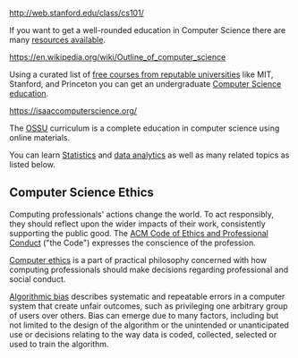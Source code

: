 http://web.stanford.edu/class/cs101/

If you want to get a well-rounded education in  Computer Science  there are many  [resources available](https://github.com/Developer-Y/cs-video-courses
).

https://en.wikipedia.org/wiki/Outline_of_computer_science

Using a curated list of [free courses from reputable universities](https://github.com/ForrestKnight/open-source-cs) like MIT, Stanford, and Princeton you can get an undergraduate [Computer Science education](https://www.youtube.com/watch?v=RBSGKlAvoiM&list=PLWKjhJtqVAbn5emQ3RRG8gEBqkhf_5vxD
).

https://isaaccomputerscience.org/

The [OSSU](https://github.com/ossu/computer-science) curriculum is a complete education in computer science using online materials. 

You can learn [Statistics](https://www.youtube.com/watch?v=xxpc-HPKN28&list=RDCMUC8butISFwT-Wl7EV0hUK0BQ&index=7) and [data analytics](https://datacadamia.com/) as well as many related topics as listed below.



## Computer Science Ethics 



Computing professionals' actions change the world. To act responsibly, they should reflect upon the wider impacts of their work, consistently supporting the public good. The [ACM Code of Ethics and Professional Conduct]( https://www.acm.org/code-of-ethics ) ("the Code") expresses the conscience of the profession.

[Computer ethics]( https://wikipedia.org/wiki/Computer_ethics ) is a part of practical philosophy concerned with how computing professionals should make decisions regarding professional and social conduct.

[Algorithmic bias]( https://wikipedia.org/wiki/Algorithmic_bias ) describes systematic and repeatable errors in a computer system that create unfair outcomes, such as privileging one arbitrary group of users over others. Bias can emerge due to many factors, including but not limited to the design of the algorithm or the unintended or unanticipated use or decisions relating to the way data is coded, collected, selected or used to train the algorithm.
